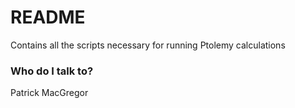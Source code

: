 # README #
Contains all the scripts necessary for running Ptolemy calculations

### Who do I talk to? ###
Patrick MacGregor